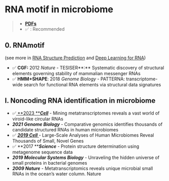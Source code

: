 # RNA motif in microbiome

> * [**PDFs**](../ai/)
> * ✅ : Recommended

## 0. **RNAmotif**

&#x20; (see more in [RNA Structure Prediction](rna-structure.md) and [Deep Learning for RNA](../ai/deep-learning-for-rna.md))

* ✅ **CGF:** 2012 _Nature_  - TESISER**:** Systematic discovery of structural elements governing stability of mammalian messenger RNAs
* ✅ **HMM+SHAPE**: 2018 _Genome Biology_ - PATTERNA: transcriptome-wide search for functional RNA elements via structural data signatures

## I. Noncoding RNA identification in microbiome

* ✅[ **2023 **_**Cell**_](https://www.sciencedirect.com/science/article/pii/S0092867422015823?via%3Dihub) - Mining metatranscriptomes reveals a vast world of viroid-like circular RNAs
* _**2021 Genome Biology**_ - Comparative genomics identifies thousands of candidate structured RNAs in human microbiomes
* ✅ [_**2019 Cell**_ ](https://www.sciencedirect.com/science/article/pii/S0092867419307810)- Large-Scale Analyses of Human Microbiomes Reveal Thousands of Small, Novel Genes
* ✅ **2017 **_**Science**_ - Protein structure determination using metagenome sequence data
* _**2019 Molecular Systems Biology**_ - Unraveling the hidden universe of small proteins in bacterial genomes
* _**2009 Nature**_ - Metatranscriptomics reveals unique microbial small RNAs in the ocean’s water column. Nature

##
